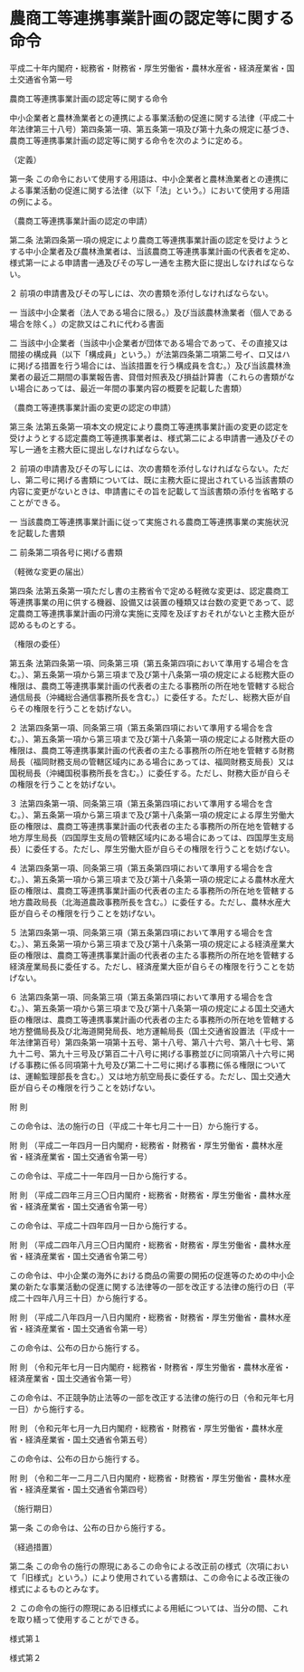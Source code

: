 # 農商工等連携事業計画の認定等に関する命令

平成二十年内閣府・総務省・財務省・厚生労働省・農林水産省・経済産業省・国土交通省令第一号

農商工等連携事業計画の認定等に関する命令

中小企業者と農林漁業者との連携による事業活動の促進に関する法律（平成二十年法律第三十八号）第四条第一項、第五条第一項及び第十九条の規定に基づき、農商工等連携事業計画の認定等に関する命令を次のように定める。

（定義）

第一条 この命令において使用する用語は、中小企業者と農林漁業者との連携による事業活動の促進に関する法律（以下「法」という。）において使用する用語の例による。

（農商工等連携事業計画の認定の申請）

第二条 法第四条第一項の規定により農商工等連携事業計画の認定を受けようとする中小企業者及び農林漁業者は、当該農商工等連携事業計画の代表者を定め、様式第一による申請書一通及びその写し一通を主務大臣に提出しなければならない。

２ 前項の申請書及びその写しには、次の書類を添付しなければならない。

一 当該中小企業者（法人である場合に限る。）及び当該農林漁業者（個人である場合を除く。）の定款又はこれに代わる書面

二 当該中小企業者（当該中小企業者が団体である場合であって、その直接又は間接の構成員（以下「構成員」という。）が法第四条第二項第二号イ、ロ又はハに掲げる措置を行う場合には、当該措置を行う構成員を含む。）及び当該農林漁業者の最近二期間の事業報告書、貸借対照表及び損益計算書（これらの書類がない場合にあっては、最近一年間の事業内容の概要を記載した書類）

（農商工等連携事業計画の変更の認定の申請）

第三条 法第五条第一項本文の規定により農商工等連携事業計画の変更の認定を受けようとする認定農商工等連携事業者は、様式第二による申請書一通及びその写し一通を主務大臣に提出しなければならない。

２ 前項の申請書及びその写しには、次の書類を添付しなければならない。ただし、第二号に掲げる書類については、既に主務大臣に提出されている当該書類の内容に変更がないときは、申請書にその旨を記載して当該書類の添付を省略することができる。

一 当該農商工等連携事業計画に従って実施される農商工等連携事業の実施状況を記載した書類

二 前条第二項各号に掲げる書類

（軽微な変更の届出）

第四条 法第五条第一項ただし書の主務省令で定める軽微な変更は、認定農商工等連携事業の用に供する機器、設備又は装置の種類又は台数の変更であって、認定農商工等連携事業計画の円滑な実施に支障を及ぼすおそれがないと主務大臣が認めるものとする。

（権限の委任）

第五条 法第四条第一項、同条第三項（第五条第四項において準用する場合を含む。）、第五条第一項から第三項まで及び第十八条第一項の規定による総務大臣の権限は、農商工等連携事業計画の代表者の主たる事務所の所在地を管轄する総合通信局長（沖縄総合通信事務所長を含む。）に委任する。ただし、総務大臣が自らその権限を行うことを妨げない。

２ 法第四条第一項、同条第三項（第五条第四項において準用する場合を含む。）、第五条第一項から第三項まで及び第十八条第一項の規定による財務大臣の権限は、農商工等連携事業計画の代表者の主たる事務所の所在地を管轄する財務局長（福岡財務支局の管轄区域内にある場合にあっては、福岡財務支局長）又は国税局長（沖縄国税事務所長を含む。）に委任する。ただし、財務大臣が自らその権限を行うことを妨げない。

３ 法第四条第一項、同条第三項（第五条第四項において準用する場合を含む。）、第五条第一項から第三項まで及び第十八条第一項の規定による厚生労働大臣の権限は、農商工等連携事業計画の代表者の主たる事務所の所在地を管轄する地方厚生局長（四国厚生支局の管轄区域内にある場合にあっては、四国厚生支局長）に委任する。ただし、厚生労働大臣が自らその権限を行うことを妨げない。

４ 法第四条第一項、同条第三項（第五条第四項において準用する場合を含む。）、第五条第一項から第三項まで及び第十八条第一項の規定による農林水産大臣の権限は、農商工等連携事業計画の代表者の主たる事務所の所在地を管轄する地方農政局長（北海道農政事務所長を含む。）に委任する。ただし、農林水産大臣が自らその権限を行うことを妨げない。

５ 法第四条第一項、同条第三項（第五条第四項において準用する場合を含む。）、第五条第一項から第三項まで及び第十八条第一項の規定による経済産業大臣の権限は、農商工等連携事業計画の代表者の主たる事務所の所在地を管轄する経済産業局長に委任する。ただし、経済産業大臣が自らその権限を行うことを妨げない。

６ 法第四条第一項、同条第三項（第五条第四項において準用する場合を含む。）、第五条第一項から第三項まで及び第十八条第一項の規定による国土交通大臣の権限は、農商工等連携事業計画の代表者の主たる事務所の所在地を管轄する地方整備局長及び北海道開発局長、地方運輸局長（国土交通省設置法（平成十一年法律第百号）第四条第一項第十五号、第十八号、第八十六号、第八十七号、第九十二号、第九十三号及び第百二十八号に掲げる事務並びに同項第八十六号に掲げる事務に係る同項第十九号及び第二十二号に掲げる事務に係る権限については、運輸監理部長を含む。）又は地方航空局長に委任する。ただし、国土交通大臣が自らその権限を行うことを妨げない。

附 則

この命令は、法の施行の日（平成二十年七月二十一日）から施行する。

附 則 （平成二一年四月一日内閣府・総務省・財務省・厚生労働省・農林水産省・経済産業省・国土交通省令第一号）

この命令は、平成二十一年四月一日から施行する。

附 則 （平成二四年三月三〇日内閣府・総務省・財務省・厚生労働省・農林水産省・経済産業省・国土交通省令第一号）

この命令は、平成二十四年四月一日から施行する。

附 則 （平成二四年八月三〇日内閣府・総務省・財務省・厚生労働省・農林水産省・経済産業省・国土交通省令第二号）

この命令は、中小企業の海外における商品の需要の開拓の促進等のための中小企業の新たな事業活動の促進に関する法律等の一部を改正する法律の施行の日（平成二十四年八月三十日）から施行する。

附 則 （平成二八年四月一八日内閣府・総務省・財務省・厚生労働省・農林水産省・経済産業省・国土交通省令第一号）

この命令は、公布の日から施行する。

附 則 （令和元年七月一日内閣府・総務省・財務省・厚生労働省・農林水産省・経済産業省・国土交通省令第一号）

この命令は、不正競争防止法等の一部を改正する法律の施行の日（令和元年七月一日）から施行する。

附 則 （令和元年七月一九日内閣府・総務省・財務省・厚生労働省・農林水産省・経済産業省・国土交通省令第五号）

この命令は、公布の日から施行する。

附 則 （令和二年一二月二八日内閣府・総務省・財務省・厚生労働省・農林水産省・経済産業省・国土交通省令第四号）

（施行期日）

第一条 この命令は、公布の日から施行する。

（経過措置）

第二条 この命令の施行の際現にあるこの命令による改正前の様式（次項において「旧様式」という。）により使用されている書類は、この命令による改正後の様式によるものとみなす。

２ この命令の施行の際現にある旧様式による用紙については、当分の間、これを取り繕って使用することができる。

様式第１

[](/./pict/420M60000f4a001_202112171418_001.pdf)

様式第２

[](/./pict/420M60000f4a001_202112171420_002.pdf)
